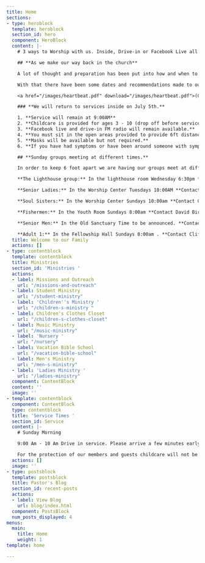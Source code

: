 ```yaml
---
title: Home
sections:
- type: heroblock
  template: heroblock
  section_id: hero
  component: HeroBlock
  content: |-
    # 3 ways to Worship with us. Inside, Drive-in or Facebook Live all at 9:00 AM Sundays

    ## **As we make our way back in the church**

    A lot of thought and preparation has been put into how and when to go back in the worship center. Our COVID committee was formed to help us make informed decisions. With county, city, health department and schools represented we knew they would know what is safest and best for our church.

    With that there have been some dates and recommendations made to our body on the best way to go back in the church while protecting those most vulnerable in our congregation.

    <a href="/images/heartbeat.pdf" download="/images/heartbeat.pdf">(Click here to download our latest Newsletter)</a>

    ### **We will return to services inside on July 5th.**

    1. **Service will remain at 9:00AM**
    2. **Childcare is provided for ages 3 - 10 (drop off before service in youthroom)**
    3. **Facebook live and drive-in FM radio will remain available.**
    4. **You must sit in the open areas provided to provide 6ft distance.**
    5. **Masks will be available but not required.**
    6. **If you have had symptoms or have been around someone with symptoms we ask you to please take advantage of our online service or continue to worship from your car via FM 87.9FM**

    ## **Sunday groups meeting at different times.**

    In order to keep 6 foot apart we are having our groups meet at different times and in larger rooms temporarily. We have suspended children’s groups at this time. Look for your groups new time and location below.

    **The Lighthouse group:** In the lighthouse room Wednesday 6:30pm **Contact Danny Sprague for more info:** 352-221-4847

    **Senior Ladies:** In the Worship Center Tuesdays 10:00AM **Contact Sonja Simmons for more info:** 352-538-0398

    **Soul Sisters:** In the Worship Center Sundays 10:00am **Contact Candy Dean for more info:** 352-214-0015

    **Fishermen:** In the Youth Room Sundays 8:00am **Contact David Bird for more info:** 352-572-2674

    **Senior Men:** In the Old Sanctuary Time to be announced. **Contact Steve Bird for more info:** 352-817-4711

    **Adult 1:** In the Fellowship Hall Sundays 8:00am . **Contact Cliff Norris for more info:** 352-538-7609
  title: Welcome to our Family
  actions: []
- type: contentblock
  template: contentblock
  title: Ministries
  section_id: 'Ministries '
  actions:
  - label: Missions and Outreach
    url: "/missions-and-outreach"
  - label: Student Ministry
    url: "/student-ministry"
  - label: 'Children''s Ministry '
    url: "/children-s-ministry "
  - label: Children's Clothes Closet
    url: "/children-s-clothes-closet"
  - label: Music Ministry
    url: "/music-ministry"
  - label: 'Nursery '
    url: "/nursery"
  - label: Vacation Bible School
    url: "/vacation-bible-school"
  - label: Men's Ministry
    url: "/men-s-ministry"
  - label: 'Ladies Ministry '
    url: "/ladies-ministry"
  component: ContentBlock
  content: ''
  image: ''
- template: contentblock
  component: ContentBlock
  type: contentblock
  title: 'Service Times '
  section_id: Service
  content: |-
    # Sunday Morning

    9:00 Am - 10 Am Drive in service. Please arrive a few minutes early for a good spot.

    For the protection of our members and guests childcare will not be provided.
  actions: []
  image: ''
- type: postsblock
  template: postsblock
  title: Pastor's Blog
  section_id: recent-posts
  actions:
  - label: View Blog
    url: blog/index.html
  component: PostsBlock
  num_posts_displayed: 4
menus:
  main:
    title: Home
    weight: 1
template: home

---
```

